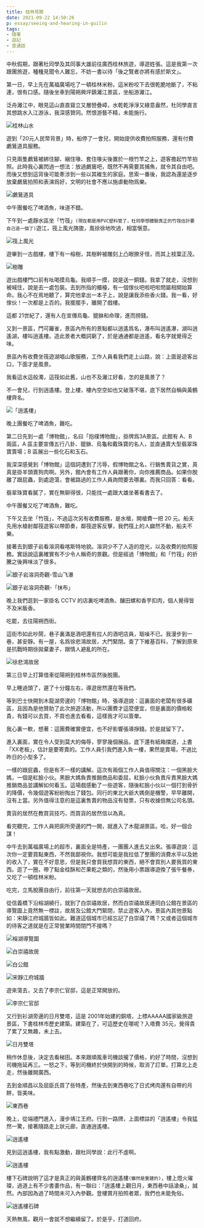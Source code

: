 ```yaml
---
title: 桂林見聞
date: 2021-09-22 14:50:26
p: essay/seeing-and-hearing-in-guilin
tags:
- 隨筆
- 遊記
- 普通話
---
```


中秋假期，跟著杜同學及其同事大雄前往廣西桂林旅遊，導遊姓張。這是我第一次跟團旅遊，種種見聞令人難忘，不妨一書以待「後之覽者亦將有感於斯文」。

<!--more-->

第一日，早上先在萬福廣場吃了一頓桂林米粉。這米粉咬下去很乾脆地斷了，不粘連，很有口感。隨後坐車到陽朔興坪鎮灕江景區，坐船游灕江。

泛舟灕江中，眼見這山直直聳立又層巒疊嶂，水乾乾淨淨又綠意盎然，杜同學直言其想跳水入江游泳，我深感贊同。然恨游藝不精，未能施行。

![桂林山水](seeing-and-hearing-in-guilin/IMG_3826.jpg)

遊到「20元人民幣背景」時，船停了一會兒，開始提供收費拍照服務，還有付費鸕鶿道具服務。

只見兩隻鸕鶿被綁住腳、綑住喙、套住喙尖後置於一根竹竿之上，遊客擔起竹竿拍照。此時我心裏閃過一想法：放過鸕鶿吧，既然不再需要其捕魚，就令其自由吧。而後又想到這背後可能牽涉到一些以其維生的家庭。思索一番後，我認為還是逐步放棄鸕鶿拍照和表演爲好，文明的社會不應以施虐動物爲樂。

![鸕鶿道具](seeing-and-hearing-in-guilin/IMG_3829.jpg)

中午團餐吃了啤酒魚，味道不錯。

下午到一處靜水區坐「竹筏」`(現在都是用PVC塑料管了，杜同學想體驗真正的竹筏估計要自己造一個了)`遊江，筏上風光旖旎，風徐徐地吹過，相當愜意。

![筏上風光](seeing-and-hearing-in-guilin/IMG_3860.jpg)

遊畢到一古戲樓，樓下有一榕樹，其樹幹被雕刻上凸眼獠牙怪，而其上枝葉正茂。

![樹雕](seeing-and-hearing-in-guilin/IMG_3874.jpg)

遊出戲樓門口前有吆喝摸烏龜。我順手一摸，說是送一銅錢。我拿了就走，沒想到被喊住，說是去一處包裝。去到所指的櫃檯，有一個傢伙吧啦吧啦問屬相開始算命。我心不在焉地聽了，算完他拿出一本子上，說是讓我添些香火錢。我一看，好傢伙！一次都是上百的。我擺擺手，離開了戲樓。

這都 21世紀了，還有人在宣傳烏龜、貔貅和命理，進而撈錢。

又到一景區，門可羅雀，景區內所有的景點都以逍遙爲名，瀑布叫逍遙瀑，湖叫逍遙湖，樓叫逍遙樓。造此景者大概詞窮了，於是通通都是逍遙，看名字就覺得乏味。

景區內有收費坐筏遊湖唱山歌服務，工作人員看我們走上山路，說：上面是遊客出口，下面才是風景。

我看這水這般濁，這筏如此舊，山也不及灕江好看，怎的是風景了？

不一會兒，行到逍遙樓。登上樓，樓內空空如也又破落不堪，底下居然自稱與黃鶴樓齊名。

![「逍遙樓」](seeing-and-hearing-in-guilin/IMG_3886.jpg)

晚上團餐吃了啤酒魚，難吃。

第二日先到一處「博物館」，名曰「抱樸博物館」，掛牌爲3A景區。此館有 A、B 兩區，A 區主要宣傳五行八卦、貔貅、烏龜和戴珠寶的名人，並直通賣大型翡翠珠寶賣場；B 區展出一些化石和玉石。

我深深感覺到「博物館」這個詞遭到了污辱，假博物館之名，行銷售賣貨之實，真真是掛羊頭賣狗肉啊。另外，館內會有工作人員跟著你，向你推薦商品。如果你脫離了跟屁蟲，到處遊蕩，會被路過的工作人員詢問要去哪裏。而我只回答：看看。

翡翠珠寶看膩了，實在無聊得很，只能找一處跟大雄坐著看書去了。

中午團餐又吃了啤酒魚，難吃。

下午又去坐「竹筏」，不過這次另有收費服務，是水槍，開槍費一把 20 元。船夫先用水槍射鄰筏遊客以帶節奏，鄰筏遊客反擊，我們筏上的人巋然不動，船夫不樂。

接著去到銀子岩看溶洞看喀斯特地貌。溶洞少不了人造的燈光，以及收費的拍照服務。實話說這裏確實有不少令人稱奇的景觀。但是經過「博物館」和「竹筏」的折騰之後興味淡了很多。

![銀子岩溶洞奇觀-雪山飞瀑](seeing-and-hearing-in-guilin/IMG_3912.jpg)

![銀子岩溶洞奇觀-「抹布」](seeing-and-hearing-in-guilin/IMG_3916.jpg)

晚上我們逛到一家掛名 CCTV 的店裏吃啤酒魚、釀田螺和香芋扣肉，個人覺得皆不及米飯香。

吃罷，去往陽朔西街。

這街市如此吵鬧，巷子裏滿是酒吧還有拉人的酒吧店員，聒噪不已。我漫步到一巷，甚安靜。有一屋，名爲徐悲鴻故居，大門緊閉。查了下維基百科，了解到原來是抗戰時期徐拋棄妻子，跟情人避亂的所在。

![徐悲鴻故居](seeing-and-hearing-in-guilin/IMG_3925.jpg)

第三日早上打算借車從陽朔到桂林市區然後脫團。

早上睡過頭了，遲了十分鐘左右，導遊居然還在等我們。

等到巴士快開到木龍湖旁邊的「博物館」時，張導遊說：這裏面的老闆有很多礦區，且因為是他贊助了此次旅遊活動，所以團費才這麼便宜，但是裏面的價格較貴，有錢可以去買，不買也進去看看，這樣我才可以簽單。

我心裏一軟，想著：這團費確實便宜，也不好影響張導掙錢。於是就留下了。

進入裏面，實在令人受到莫大的侮辱，寥寥幾個展品，底下還有紙箱擋道，上書「XX老板」，估計是要寄賣的。工作人員引我們進入負一樓，果然是賣場，不過比昨日的小型多了。

一樣的跟屁蟲，但是有不一樣的講解。這次有兩個工作人員值得關注：一個黑臉大媽，一個是紅臉小伙。黑臉大媽負責推銷商品和委屈，紅臉小伙負責斥責黑臉大媽推銷商品並講解如何看玉。這場戲感動了一些遊客，隨後紅臉小伙以一個打到骨折的降價，令幾個遊客紛紛掏出了錢包。同行的東北大爺大媽倒是機警，早早離開，沒有上當。另外值得注意的是這裏售賣的物品沒有發票，只有收據但無公司名頭。

賣貨的居然在教買貨技巧，而買貨的居然信以為真。

看完聽完，工作人員把廁所旁邊的門一開，就進入了木龍湖景區。哈，好一個合謀！

中午去到萬福廣場上的超市，裏面全是特產，一團團人進去又出來。張導遊說：這次你一定要買點東西，不然我鄙視你。我想可能是我拉低了整團的消費水平以及她的收入了，實在不好意思，但是我只會買我想買的東西，絕不會買別人要我買的東西。逛了一圈，帶了點金桂酥和芒果乾之類的，然後用小票跟導遊換了張午餐券，又吃了一頓桂林米粉。

吃完，立馬脫團自由行，前往第一天就想去的白崇禧故居。

從信義橋下沿榕湖繞行，就到了白崇禧故居，然而白崇禧故居連同白公館在景區的導覽圖上竟然無一標註，故居及公館大門緊閉，禁止遊客入內，景區內其他景點如：宋靜江府城牆皆如此。難道這個城市已經忘記了白崇禧了嗎？又或者這個城市的待客之道就是在正常營業時間閉門不接嗎？

![榕湖導覽圖](seeing-and-hearing-in-guilin/IMG_3929.jpg)

![白崇禧故居](seeing-and-hearing-in-guilin/IMG_3931.jpg)

![白公館](seeing-and-hearing-in-guilin/IMG_3934.jpg)

![宋靜江府城牆](seeing-and-hearing-in-guilin/IMG_3937.jpg)

遊來蕩去，又去了李宗仁官邸，這是正常開放的。

![李宗仁官邸](seeing-and-hearing-in-guilin/IMG_3956.jpg)

又行到衫湖旁邊的日月雙塔，這是 2001年始建的銅塔，上標AAAAA國家級旅遊景區，下書桂林市歷史建築。建築在了，可這歷史在哪呢？入塔費 35元，覺得貴了累了又無趣，未上去。

![日月雙塔](seeing-and-hearing-in-guilin/IMG_3957.jpg)

稍作休息後，決定去看梯田。本來跟順風車司機談攏了價格，約好了時間，沒想到司機拖延再三。一怒之下，等到司機終於快開到的時候，取消了訂單。打算北上走走，然後離開廣西。

去到金順昌以及屈臣氏買了些特產，然後去到東西巷吃了日式烤肉還有自帶的月餅，皆美味。

![東西巷](seeing-and-hearing-in-guilin/IMG_3965.jpg)

晚上，從端禮門進入，漫步靖江王府。行到一路牌，上面標註的「逍遙樓」令我猛然一驚，接著隨路走上狀元廊，直通逍遙樓。

![逍遙樓](seeing-and-hearing-in-guilin/IMG_3976.jpg)

見到這逍遙樓，我有點激動，跟杜同學說：此行不虛啊。

![逍遙樓](seeing-and-hearing-in-guilin/IMG_3979.jpg)

樓下石碑說明了這才是真正的與黃鶴樓齊名的逍遙樓`(雖然是重建的)`，樓上燈火璀璨，過道上有不少書畫作品，有一聯曰：「逍遙樓上觀日月，東西巷中話滄桑」，誠然。內部因為過了時間未可入內參觀。登樓賞月拍照者眾，我們也未能免俗。

![逍遙樓石碑](seeing-and-hearing-in-guilin/IMG_3985.jpg)

天熱無風，觀月一會就不想繼續留了。於是乎，打道回府。

